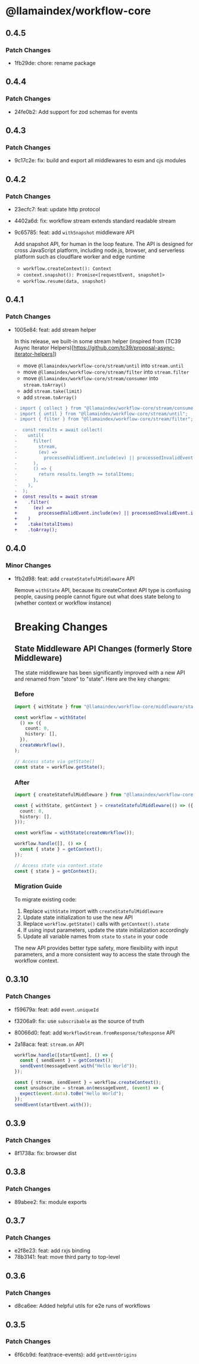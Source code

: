 # @llamaindex/workflow-core

## 0.4.5

### Patch Changes

- 1fb29de: chore: rename package

## 0.4.4

### Patch Changes

- 24fe0b2: Add support for zod schemas for events

## 0.4.3

### Patch Changes

- 9c17c2e: fix: build and export all middlewares to esm and cjs modules

## 0.4.2

### Patch Changes

- 23ecfc7: feat: update http protocol
- 4402a6d: fix: workflow stream extends standard readable stream
- 9c65785: feat: add `withSnapshot` middleware API

  Add snapshot API, for human in the loop feature. The API is designed for cross JavaScript platform, including node.js, browser, and serverless platform such as cloudflare worker and edge runtime

  - `workflow.createContext(): Context`
  - `context.snapshot(): Promise<[requestEvent, snapshot]>`
  - `workflow.resume(data, snapshot)`

## 0.4.1

### Patch Changes

- 1005e84: feat: add stream helper

  In this release, we built-in some stream helper (inspired from (TC39 Async Iterator Helpers)[https://github.com/tc39/proposal-async-iterator-helpers])

  - move `@llamaindex/workflow-core/stream/until` into `stream.until`
  - move `@llamaindex/workflow-core/stream/filter` into `stream.filter`
  - move `@llamaindex/workflow-core/stream/consumer` into `stream.toArray()`
  - add `stream.take(limit)`
  - add `stream.toArray()`

  ```diff
  - import { collect } from "@llamaindex/workflow-core/stream/consumer";
  - import { until } from "@llamaindex/workflow-core/stream/until";
  - import { filter } from "@llamaindex/workflow-core/stream/filter";

  -  const results = await collect(
  -    until(
  -      filter(
  -        stream,
  -        (ev) =>
  -          processedValidEvent.include(ev) || processedInvalidEvent.include(ev),
  -      ),
  -      () => {
  -        return results.length >= totalItems;
  -      },
  -    ),
  -  );
  +  const results = await stream
  +    .filter(
  +      (ev) =>
  +        processedValidEvent.include(ev) || processedInvalidEvent.include(ev),
  +    )
  +    .take(totalItems)
  +    .toArray();
  ```

## 0.4.0

### Minor Changes

- 1fb2d98: feat: add `createStatefulMiddleware` API

  Remove `withState` API, because its createContext API type is confusing people,
  causing people cannot figure out what does state belong to (whether context or workflow instance)

  # Breaking Changes

  ## State Middleware API Changes (formerly Store Middleware)

  The state middleware has been significantly improved with a new API and renamed from "store" to "state". Here are the key changes:

  ### Before

  ```typescript
  import { withState } from "@llamaindex/workflow-core/middleware/state";

  const workflow = withState(
    () => ({
      count: 0,
      history: [],
    }),
    createWorkflow(),
  );

  // Access state via getState()
  const state = workflow.getState();
  ```

  ### After

  ```typescript
  import { createStatefulMiddleware } from "@llamaindex/workflow-core/middleware/state";

  const { withState, getContext } = createStatefulMiddleware(() => ({
    count: 0,
    history: [],
  }));

  const workflow = withState(createWorkflow());

  workflow.handle([], () => {
    const { state } = getContext();
  });

  // Access state via context.state
  const { state } = getContext();
  ```

  ### Migration Guide

  To migrate existing code:

  1. Replace `withState` import with `createStatefulMiddleware`
  2. Update state initialization to use the new API
  3. Replace `workflow.getState()` calls with `getContext().state`
  4. If using input parameters, update the state initialization accordingly
  5. Update all variable names from `state` to `state` in your code

  The new API provides better type safety, more flexibility with input parameters, and a more consistent way to access the state through the workflow context.

## 0.3.10

### Patch Changes

- f59679a: feat: add `event.uniqueId`
- f3206a9: fix: use `subscribable` as the source of truth
- 80066d0: feat: add `WorkflowStream.fromResponse/toResponse` API
- 2a18aca: feat: `stream.on` API

  ```ts
  workflow.handle([startEvent], () => {
    const { sendEvent } = getContext();
    sendEvent(messageEvent.with("Hello World"));
  });

  const { stream, sendEvent } = workflow.createContext();
  const unsubscribe = stream.on(messageEvent, (event) => {
    expect(event.data).toBe("Hello World");
  });
  sendEvent(startEvent.with());
  ```

## 0.3.9

### Patch Changes

- 8f1738a: fix: browser dist

## 0.3.8

### Patch Changes

- 89abee2: fix: module exports

## 0.3.7

### Patch Changes

- e2f8e23: feat: add rxjs binding
- 78b3141: feat: move third party to top-level

## 0.3.6

### Patch Changes

- d8ca6ee: Added helpful utils for e2e runs of workflows

## 0.3.5

### Patch Changes

- 6f6cb9d: feat(trace-events): add `getEventOrigins`
